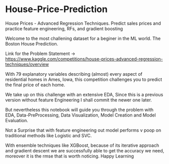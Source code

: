 # House-Price-Prediction
House Prices - Advanced Regression Techniques. 
Predict sales prices and practice feature engineering, RFs, and gradient boosting

Welcome to the most challening dataset for a beginer in the ML world. The Boston House Prediction.

Link for the Problem Statement -> https://www.kaggle.com/competitions/house-prices-advanced-regression-techniques/overview

With 79 explanatory variables describing (almost) every aspect of residential homes in Ames, Iowa, this competition challenges you to predict the final price of each home.

We take up on this challenge with an extensive EDA, Since this is a previous version without feature Engineering I shall commit the newer one later.

But nevertheless this notebook will guide you through the problem with EDA, Data-PreProcessing, Data Visualization, Model Creation and Model Evaluation.

Not a Surprise that with feature engineering out model performs v poop on traditional methods like Logistic and SVC.

With ensemble techniques like XGBoost, because of its iterative approach and gradient descent we are successfully able to get the accuracy we need, moreover it is the rmse that is worth noticing. Happy Learning
